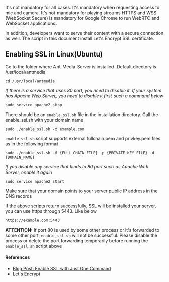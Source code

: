 <!--
> TODO: It's not mandatory for all cases. It's mandatory when requesting access to mic and camera. 
> It's not  mandatory for playing streams
`HTTPS` and `WSS` (WebSocket Secure) is mandatory for Google Chrome to run WebRTC and WebSocket applications.
In addition, developers want to serve their content with a secure connection as well. The script in this document
install Let's Encrypt SSL certificate
-->

It's not mandatory for all cases. It's mandatory when requesting access to mic and camera. It's not mandatory for playing streams HTTPS and WSS (WebSocket Secure) is mandatory for Google Chrome to run WebRTC and WebSocket applications. 

In addition, developers want to serve their content with a secure connection as well. 
The script in this document install Let's Encrypt SSL certificate.

## Enabling SSL in Linux(Ubuntu)

Go to the folder where Ant-Media-Server is installed. Default directory is /usr/local/antmedia

```
cd /usr/local/antmedia
```

_If there is a service that uses 80 port, you need to disable it. If your system has Apache Web Server, you need to disable it first such a command below_
```
sudo service apache2 stop
```

There should be an `enable_ssl.sh` file in the installation directory. 
Call the enable_ssl.sh with your domain name

```
sudo ./enable_ssl.sh -d example.com
```

`enable_ssl.sh` script supports external fullchain.pem and privkey.pem files as in the following format
```
sudo ./enable_ssl.sh -f {FULL_CHAIN_FILE} -p {PRIVATE_KEY_FILE} -d {DOMAIN_NAME} 
```	
	
_If you disable any service that binds to 80 port such as Apache Web Server, enable it again_
```
sudo service apache2 start
```

Make sure that your domain points to your server public IP address in the DNS records 

If the above scripts return successfully, SSL will be installed your server, 
you can use https through 5443. Like below

```
https://example.com:5443
```

**ATTENTION:** If port 80 is used by some other process or it's forwarded to some other port, 
`enable_ssl.sh` will not be successful. Please disable the process or delete the port forwarding temporarily  before running the `enable_ssl.sh` script above  


#### References
- [Blog Post: Enable SSL with Just One Command](https://antmedia.io/enable-ssl-on-ant-media-server/)
- [Let's Encrypt](https://letsencrypt.org/)